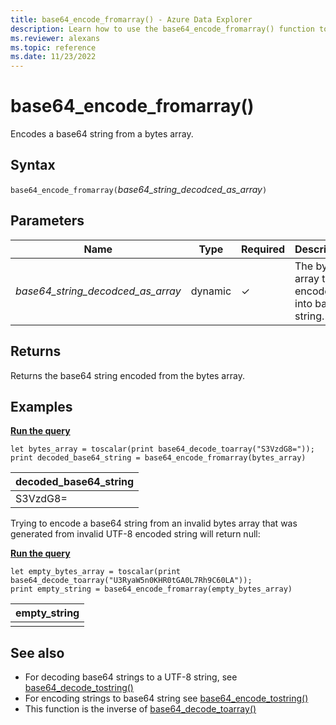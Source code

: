```yaml
---
title: base64_encode_fromarray() - Azure Data Explorer
description: Learn how to use the base64_encode_fromarray() function to encode a base64 string from a bytes array.
ms.reviewer: alexans
ms.topic: reference
ms.date: 11/23/2022
---
```

# base64_encode_fromarray()

Encodes a base64 string from a bytes array.

## Syntax

`base64_encode_fromarray(`*base64_string_decodced_as_array*`)`

## Parameters

| Name | Type | Required | Description |
|--|--|--|--|
| *base64_string_decodced_as_array* | dynamic | &check; | The bytes array to be encoded into base64 string. |

## Returns

Returns the base64 string encoded from the bytes array.

## Examples

[**Run the query**](https://dataexplorer.azure.com/clusters/help/databases/Samples?query=H4sIAAAAAAAAA8tJLVFIqixJLY5PLCpKrFSwVSjJL05OzEks0igoyswDSiYWp5qZxKekJuenpMaX5IOVaSgFG4dVpbhb2CppalpzQVRClKTEQ3UUlwBF04EGQvmpeWAT0orycyFmIFmrCQCPOEFEhwAAAA==)

```kusto
let bytes_array = toscalar(print base64_decode_toarray("S3VzdG8="));
print decoded_base64_string = base64_encode_fromarray(bytes_array)
```

|decoded_base64_string|
|---|
|S3VzdG8=|

Trying to encode a base64 string from an invalid bytes array that was generated from invalid UTF-8 encoded string will return null:

[**Run the query**](https://dataexplorer.azure.com/clusters/help/databases/Samples?query=H4sIAAAAAAAAA8tJLVFIzS0oqYxPqixJLY5PLCpKrFSwVSjJL05OzEks0igoyswrUUhKLE41M4lPSU3OT0mNL8kHK9NQCjUOqkwMN80z8PYIMihxdzTwMQ/KsHQ2M/BxVNLUtOaCaIaYX1wC5KQDjYaalZoHNiutKD8XYhqGMzQBTXW2Jp0AAAA=)

```kusto
let empty_bytes_array = toscalar(print base64_decode_toarray("U3RyaW5n0KHR0tGA0L7Rh9C60LA"));
print empty_string = base64_encode_fromarray(empty_bytes_array)
```

|empty_string|
|---|
||

## See also

* For decoding base64 strings to a UTF-8 string, see [base64_decode_tostring()](base64_decode_tostringfunction.md)
* For encoding strings to base64 string see [base64_encode_tostring()](base64_encode_tostringfunction.md)
* This function is the inverse of [base64_decode_toarray()](base64_decode_toarrayfunction.md)
